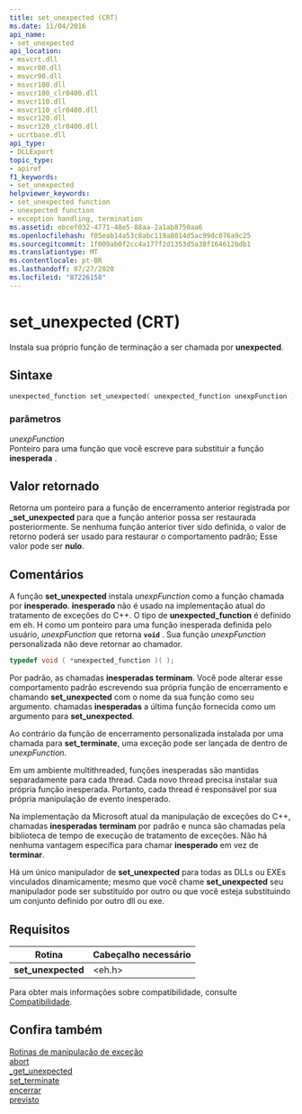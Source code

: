 ```yaml
---
title: set_unexpected (CRT)
ms.date: 11/04/2016
api_name:
- set_unexpected
api_location:
- msvcrt.dll
- msvcr80.dll
- msvcr90.dll
- msvcr100.dll
- msvcr100_clr0400.dll
- msvcr110.dll
- msvcr110_clr0400.dll
- msvcr120.dll
- msvcr120_clr0400.dll
- ucrtbase.dll
api_type:
- DLLExport
topic_type:
- apiref
f1_keywords:
- set_unexpected
helpviewer_keywords:
- set_unexpected function
- unexpected function
- exception handling, termination
ms.assetid: ebcef032-4771-48e5-88aa-2a1ab8750aa6
ms.openlocfilehash: f05eab14a53c8abc119a8014d5ac99dc076a9c25
ms.sourcegitcommit: 1f009ab0f2cc4a177f2d1353d5a38f164612bdb1
ms.translationtype: MT
ms.contentlocale: pt-BR
ms.lasthandoff: 07/27/2020
ms.locfileid: "87226158"
---
```

# <a name="set_unexpected-crt"></a>set_unexpected (CRT)

Instala sua próprio função de terminação a ser chamada por **unexpected**.

## <a name="syntax"></a>Sintaxe

```cpp
unexpected_function set_unexpected( unexpected_function unexpFunction );
```

### <a name="parameters"></a>parâmetros

*unexpFunction*<br/>
Ponteiro para uma função que você escreve para substituir a função **inesperada** .

## <a name="return-value"></a>Valor retornado

Retorna um ponteiro para a função de encerramento anterior registrada por **_set_unexpected** para que a função anterior possa ser restaurada posteriormente. Se nenhuma função anterior tiver sido definida, o valor de retorno poderá ser usado para restaurar o comportamento padrão; Esse valor pode ser **nulo**.

## <a name="remarks"></a>Comentários

A função **set_unexpected** instala *unexpFunction* como a função chamada por **inesperado**. **inesperado** não é usado na implementação atual do tratamento de exceções do C++. O tipo de **unexpected_function** é definido em eh. H como um ponteiro para uma função inesperada definida pelo usuário, *unexpFunction* que retorna **`void`** . Sua função *unexpFunction* personalizada não deve retornar ao chamador.

```cpp
typedef void ( *unexpected_function )( );
```

Por padrão, as chamadas **inesperadas** **terminam**. Você pode alterar esse comportamento padrão escrevendo sua própria função de encerramento e chamando **set_unexpected** com o nome da sua função como seu argumento. chamadas **inesperadas** a última função fornecida como um argumento para **set_unexpected**.

Ao contrário da função de encerramento personalizada instalada por uma chamada para **set_terminate**, uma exceção pode ser lançada de dentro de *unexpFunction*.

Em um ambiente multithreaded, funções inesperadas são mantidas separadamente para cada thread. Cada novo thread precisa instalar sua própria função inesperada. Portanto, cada thread é responsável por sua própria manipulação de evento inesperado.

Na implementação da Microsoft atual da manipulação de exceções do C++, chamadas **inesperadas** **terminam** por padrão e nunca são chamadas pela biblioteca de tempo de execução de tratamento de exceções. Não há nenhuma vantagem específica para chamar **inesperado** em vez de **terminar**.

Há um único manipulador de **set_unexpected** para todas as DLLs ou EXEs vinculados dinamicamente; mesmo que você chame **set_unexpected** seu manipulador pode ser substituído por outro ou que você esteja substituindo um conjunto definido por outro dll ou exe.

## <a name="requirements"></a>Requisitos

|Rotina|Cabeçalho necessário|
|-------------|---------------------|
|**set_unexpected**|\<eh.h>|

Para obter mais informações sobre compatibilidade, consulte [Compatibilidade](../../c-runtime-library/compatibility.md).

## <a name="see-also"></a>Confira também

[Rotinas de manipulação de exceção](../../c-runtime-library/exception-handling-routines.md)<br/>
[abort](abort.md)<br/>
[_get_unexpected](get-unexpected.md)<br/>
[set_terminate](set-terminate-crt.md)<br/>
[encerrar](terminate-crt.md)<br/>
[previsto](unexpected-crt.md)<br/>
